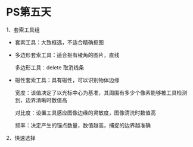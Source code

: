 # PS第五天

1、套索工具组

+ 套索工具：大致框选，不适合精确抠图

+ 多边形套索工具：适合抠有棱角的图片，直线

  多边形工具：delete 取消线条

+ 磁性套索工具：具有磁性，可以识别物体边缘

  宽度：该值决定了以光标中心为基准，其周围有多少个像素能够被工具检测到，边界清晰时数值高

  对比度：设置工具感应图像边缘的灵敏度，图像清洗时数值高

  频率：决定产生的锚点数量，数值越高，捕捉的边界越准确



2、快速选择



